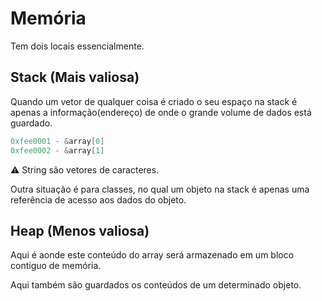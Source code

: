 # Memória

Tem dois locais essencialmente.

## Stack (Mais valiosa)

Quando um vetor de qualquer coisa é criado o seu espaço na stack é apenas a informação(endereço) de onde o grande volume de dados está guardado.

```cpp
0xfee0001 - &array[0]
0xfee0002 - &array[1]
```

⚠️ String são vetores de caracteres.

Outra situação é para classes, no qual um objeto na stack é apenas uma referência de acesso aos dados do objeto.

## Heap (Menos valiosa)

Aqui é aonde este conteúdo do array será armazenado em um bloco contíguo de memória.

Aqui também são guardados os conteúdos de um determinado objeto.
